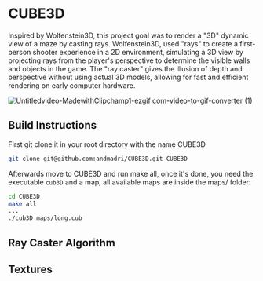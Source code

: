 # CUBE3D
Inspired by Wolfenstein3D, this project goal was to render a "3D" dynamic view of a maze by casting rays. Wolfenstein3D, used "rays" to create a first-person shooter experience in a 2D environment, simulating a 3D view by projecting rays from the player's perspective to determine the visible walls and objects in the game. The "ray caster" gives the illusion of depth and perspective without using actual 3D models, allowing for fast and efficient rendering on early computer hardware.

![Untitledvideo-MadewithClipchamp1-ezgif com-video-to-gif-converter (1)](https://github.com/user-attachments/assets/3d0c190c-501a-4ca4-b63b-d7ba127c09ff)

## Build Instructions
First git clone it in your root directory with the name CUBE3D
```bash
git clone git@github.com:andmadri/CUBE3D.git CUBE3D
```

Afterwards move to CUBE3D and run make all, once it's done, you need the executable `cub3D` and a map, all available maps are inside the maps/ folder:
```bash
cd CUBE3D
make all
...
./cub3D maps/long.cub
```


## Ray Caster Algorithm

## Textures


